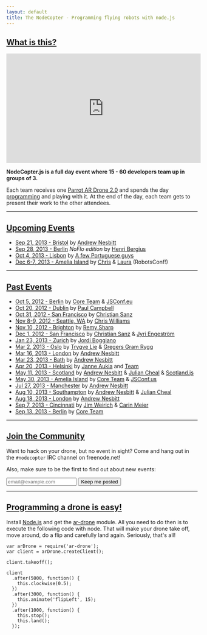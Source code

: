 ```yaml
---
layout: default
title: The NodeCopter - Programming flying robots with node.js
---
```


<h2 id="what"><a href="#what">What is this?</a></h2>

<p>
  <iframe width="512" height="288" src="http://www.youtube.com/embed/gucpgJEJ5b4" class="homepage_photo" frameborder="0" allowfullscreen></iframe>
</p>

**NodeCopter.js is a full day event where 15 - 60 developers team up in groups of 3.**

<p>
  Each team receives one <a href="http://ardrone2.parrot.com/">Parrot
    AR Drone 2.0</a> and spends the day <a
    href="https://github.com/felixge/node-ar-drone">programming</a> and
  playing with it. At the end of the day, each team gets to present
  their work to the other attendees.
</p>

<hr>

<h2 id="upcoming-events"><a href="#upcoming-events">Upcoming Events</a></h2>

* [Sep 21, 2013 - Bristol](/2013/bristol/sept-21) by [Andrew Nesbitt](https://twitter.com/teabass)
* [Sep 28, 2013 - Berlin](https://plus.google.com/events/cenb1vcbrv2k5tufkog73ped89k) *NoFlo edition* by [Henri Bergius](https://twitter.com/bergie)
* [Oct 4, 2013 - Lisbon](/2013/lisbon/oct-4) by [A few Portuguese guys](/2013/lisbon/oct-4)
* [Dec 6-7, 2013 - Amelia Island](http://robotsconf.com/) by [Chris](https://twitter.com/voodootikigod) & [Laura](https://twitter.com/lwilliams) (RobotsConf!)

<hr>

<h2 id="past-events"><a href="#past-events">Past Events</a></h2>

* [Oct 5, 2012 - Berlin](/2012/berlin/oct-5) by [Core Team](/core) & [JSConf.eu](http://2012.jsconf.eu/)
* [Oct 20, 2012 - Dublin](/2012/dublin/oct-20) by [Paul Campbell](https://twitter.com/paulca)
* [Oct 31, 2012 - San Francisco](/2012/san-francisco/oct-31) by [Christian Sanz](https://twitter.com/csanz)
* [Nov 8-9, 2012 - Seattle, WA](/2012/seattle/nov-8-9) by [Chris Williams](https://plus.google.com/103300350874263468636/posts)
* [Nov 10, 2012 - Brighton](/2012/brighton/nov-10) by [Remy Sharp](https://twitter.com/rem)
* [Dec 1, 2012 - San Francisco](http://droneolympics.com/) by [Christian Sanz](https://twitter.com/csanz) & [Jyri Engeström](https://twitter.com/jyri)
* [Jan 23, 2013 - Zurich](/2013/zurich/jan-23) by [Jordi Boggiano](https://twitter.com/seldaek)
* [Mar 2, 2013 - Oslo](http://www.meetup.com/framsia/events/105135832/) by [Trygve Lie](https://twitter.com/trygve_lie) & [Gregers Gram Rygg](https://twitter.com/gregersrygg)
* [Mar 16, 2013 - London](/2013/london/mar-16) by [Andrew Nesbitt](https://twitter.com/teabass)
* [Mar 23, 2013 - Bath](/2013/bath/mar-23) by [Andrew Nesbitt](https://twitter.com/teabass)
* [Apr 20, 2013 - Helsinki](http://nodecopter.fi/) by [Janne Aukia](https://twitter.com/jaukia) and [Team](http://nodecopter.fi/)
* [May 11, 2013 - Scotland](/2013/scotland/may-11) by [Andrew Nesbitt](https://twitter.com/teabass) & [Julian Cheal](https://twitter.com/juliancheal) & [Scotland.js](http://scotlandjs.com)
* [May 30, 2013 - Amelia Island](/2013/amelia-island/may-30) by [Core Team](/core) & [JSConf.us](http://2013.jsconf.us/)
* [Jul 27, 2013 - Manchester](/2013/manchester/july-27) by [Andrew Nesbitt](https://twitter.com/teabass)
* [Aug 10, 2013 - Southampton](/2013/southampton/aug-10) by [Andrew Nesbitt](https://twitter.com/teabass) & [Julian Cheal](https://twitter.com/juliancheal)
* [Aug 18, 2013 - London](/2013/london/aug-18) by [Andrew Nesbitt](https://twitter.com/teabass)
* [Sep 7, 2013 - Cincinnati](http://cincycopter.org/) by [Jim Weirich](https://twitter.com/jimweirich) & [Carin Meier](https://twitter.com/carinmeier)
* [Sep 13, 2013 - Berlin](/2013/berlin/sept-13) by [Core Team](https://twitter.com/nodecopter)

<hr>

<h2 id="join-the-community"><a href="#join-the-community">Join the Community</a></h2>

Want to hack on your drone, but no event in sight? Come and hang out in the
`#nodecopter` IRC channel on freenode.net!

Also, make sure to be the first to find out about new events:

<form action="http://nodecopter.createsend.com/t/j/s/irhtuj/" method="post" id="subForm" class="subscribe-form">
  <input class="email" placeholder="email@example.com" type="text" name="cm-irhtuj-irhtuj" id="irhtuj-irhtuj" />
  <input class="button" type="submit" value="Keep me posted" />
</form>

<hr>

<h2 id="easy"><a href="#easy">Programming a drone is easy!</a></h2>

Install [Node.js](http://nodejs.org) and get the
[ar-drone](http://github.com/felixge/node-ar-drone) module. All you need to do then is
to execute the following code with node. That will make your drone take off,
move around, do a flip and carefully land again. Seriously, that's all!

```
var arDrone = require('ar-drone');
var client = arDrone.createClient();

client.takeoff();

client
  .after(5000, function() {
    this.clockwise(0.5);
  })
  .after(3000, function() {
    this.animate('flipLeft', 15);
  })
  .after(1000, function() {
    this.stop();
    this.land();
  });
```
